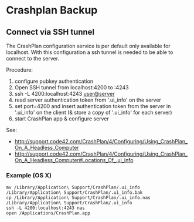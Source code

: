 # Crashplan Backup

## Connect via SSH tunnel

The CrashPlan configuration service is per default only available for localhost. With this configuration a ssh tunnel is needed to be able to connect to the server.

Procedure:

1. configure pubkey authentication
2. Open SSH tunnel from localhost:4200 to <server>:4243
3. ssh -L 4200:localhost:4243 <user@server>
4. read server authentication token from '.ui_info' on the server
5. set port=4200 and insert authentication token from the server in '.ui_info' on the client (& store a copy of '.ui_info' for each server)
6. start CrashPlan app & configure server

See: 

* http://support.code42.com/CrashPlan/4/Configuring/Using_CrashPlan_On_A_Headless_Computer
* http://support.code42.com/CrashPlan/4/Configuring/Using_CrashPlan_On_A_Headless_Computer#Locations_Of_.ui_info

### Example (OS X)

```
mv /Library/Application\ Support/CrashPlan/.ui_info /Library/Application\ Support/CrashPlan/.ui_info.bak
cp /Library/Application\ Support/CrashPlan/.ui_info.nas /Library/Application\ Support/CrashPlan/.ui_info
ssh -L 4200:localhost:4243 nas
open /Applications/CrashPlan.app
```
